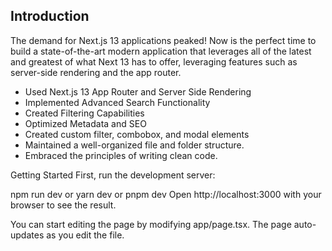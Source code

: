 ## Introduction
The demand for Next.js 13 applications peaked! Now is the perfect time to build a state-of-the-art modern application that leverages all of the latest and greatest of what Next 13 has to offer, leveraging features such as server-side rendering and the app router. 
 
- Used Next.js 13 App Router and Server Side Rendering
- Implemented Advanced Search Functionality
- Created Filtering Capabilities
- Optimized Metadata and SEO
- Created custom filter, combobox, and modal elements
- Maintained a well-organized file and folder structure.
- Embraced the principles of writing clean code.

Getting Started
First, run the development server:

npm run dev
 or
yarn dev
 or
pnpm dev
Open http://localhost:3000 with your browser to see the result.

You can start editing the page by modifying app/page.tsx. The page auto-updates as you edit the file.
